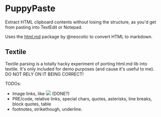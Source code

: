 # PuppyPaste

Extract HTML clipboard contents without losing the structure, as you'd get from pasting into TextEdit or Notepad.

Uses the <a href="https://github.com/neocotic/html.md">html.md</a> package by @neocotic to convert HTML to markdown.

## Textile

Textile parsing is a totally hacky experiment of porting html.md lib into textile. It's only included for demo purposes (and cause it's useful to me).
DO NOT RELY ON IT BEING CORRECT!

TODOs:

* Image links, like <a href="bob.com"><img src="bob.jpg"/></a> (DONE?)
* PRE/code, relative links, special chars, quotes, asterisks, line breaks, block quotes, table
* footnotes, strikethough, underline.
